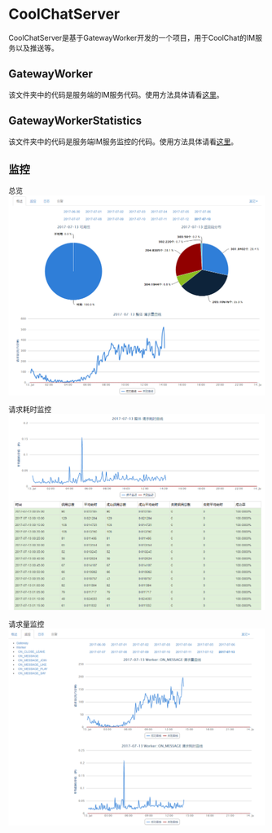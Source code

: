 CoolChatServer
=================

CoolChatServer是基于GatewayWorker开发的一个项目，用于CoolChat的IM服务以及推送等。


## GatewayWorker  
该文件夹中的代码是服务端的IM服务代码。使用方法具体请看[这里][1]。


## GatewayWorkerStatistics  
该文件夹中的代码是服务端IM服务监控的代码。使用方法具体请看[这里][2]。

## 监控  
总览
![image](./pictures/pandect.png)   

请求耗时监控
![image](./pictures/request_time.png)  
 
请求量监控
![image](./pictures/request_num.png) 


[1]:./GatewayWorker/README.md
[2]:./GatewayWorkerStatistics/README.md
